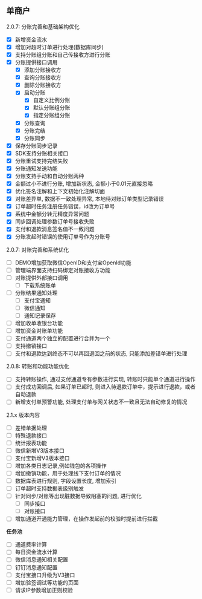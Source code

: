 ## 单商户
2.0.7: 分账完善和基础架构优化
- [x] 新增资金流水
- [x] 增加对超时订单进行处理(数据库同步)
- [x] 支持分账组分账和自己传接收方进行分账
- [x] 分账提供接口调用
  - [x] 添加分账接收方
  - [x] 查询分账接收方
  - [x] 删除分账接收方
  - [x] 启动分账
    - [x] 自定义比例分账
    - [x] 默认分账组分账
    - [x] 指定分账组分账
  - [x] 分账查询
  - [x] 分账完结
  - [x] 分账同步
- [x] 保存分账同步记录
- [x] SDK支持分账相关接口
- [x] 分账重试支持完结失败
- [x] 分账通知发送功能
- [x] 分账支持手动和自动分账两种
- [x] 金额过小不进行分账, 增加新状态, 金额小于0.01元直接忽略
- [x] 优化签名注解和上下文初始化注解切面
- [x] 对账差异单, 数据不一致处理异常, 本地待对账订单类型记录错误
- [x] 订单超时任务注册任务错误，id改为订单号
- [x] 系统中金额分转元精度异常问题
- [x] 同步回调处理参数订单号接收失败
- [x] 支付和退款消息签名值不一致问题
- [x] 分账发起时错误的使用订单号作为分账号

2.0.7: 对账完善和系统优化
- [ ] DEMO增加获取微信OpenID和支付宝OpenId功能
- [ ] 管理端界面支持扫码绑定对账接收方功能
- [ ] 对账提供外部接口调用
  - [ ] 下载系统账单
- [ ] 分账结果通知处理
  - [ ] 支付宝通知
  - [ ] 微信通知
  - [ ] 通知记录保存
- [ ] 增加收单收银台功能
- [ ] 增加资金对账单功能
- [ ] 支付通道两个独立的配置进行合并为一个
- [ ] 支持撤销接口
- [ ] 支付和退款达到终态不可以再回退回之前的状态, 只能添加差错单进行处理

2.0.8: 转账和功能功能优化
- [ ] 支持转账操作, 通过支付通道专有参数进行实现, 转账时只能单个通道进行操作
- [ ] 支付成功回调后, 如果订单已超时, 则进入待退款订单中，提示进行退款，或者自动退款
- [ ] 新增支付单预警功能, 处理支付单与网关状态不一致且无法自动修复的情况

2.1.x 版本内容
- [ ] 差错单据处理
- [ ] 特殊退款接口
- [ ] 统计报表功能
- [ ] 微信新增V3版本接口
- [ ] 支付宝新增V3版本接口
- [ ] 增加各类日志记录,例如钱包的各项操作
- [ ] 增加撤销功能，用于处理线下支付订单的情况
- [ ] 数据库表进行规则, 字段设置长度, 增加索引
- [ ] 订单超时支持数据表级别触发
- [ ] 针对同步/对账等出现脏数据导致阻塞的问题, 进行优化
    - [ ] 同步接口
    - [ ] 对账接口
- [ ] 增加通道开通能力管理，在操作发起前的校验时提前进行拦截
    
**任务池**
- [ ] 通道费率计算
- [ ] 每日资金流水计算
- [ ] 微信消息通知相关配置
- [ ] 钉钉消息通知配置
- [ ] 支付宝接口升级为V3接口
- [ ] 增加验签调试等功能的页面
- [ ] 请求IP参数增加正则校验
